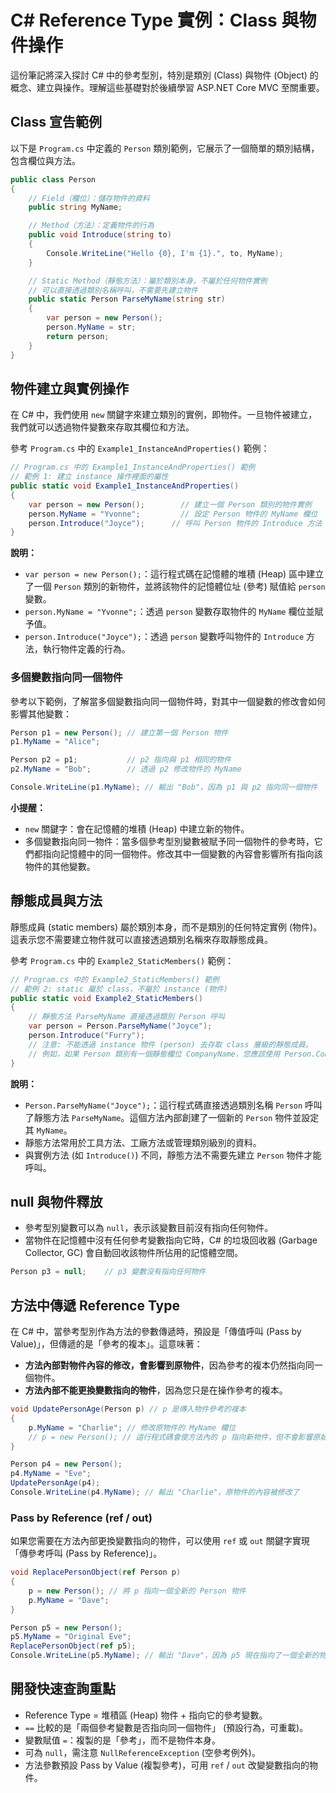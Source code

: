 # C# Reference Type 實例：Class 與物件操作

這份筆記將深入探討 C# 中的參考型別，特別是類別 (Class) 與物件 (Object) 的概念、建立與操作。理解這些基礎對於後續學習 ASP.NET Core MVC 至關重要。

## Class 宣告範例

以下是 `Program.cs` 中定義的 `Person` 類別範例，它展示了一個簡單的類別結構，包含欄位與方法。

```csharp
public class Person
{
    // Field（欄位）：儲存物件的資料
    public string MyName;

    // Method（方法）：定義物件的行為
    public void Introduce(string to)
    {
        Console.WriteLine("Hello {0}, I'm {1}.", to, MyName);
    }

    // Static Method（靜態方法）：屬於類別本身，不屬於任何物件實例
    // 可以直接透過類別名稱呼叫，不需要先建立物件
    public static Person ParseMyName(string str)
    {
        var person = new Person();
        person.MyName = str;
        return person;
    }
}
```

## 物件建立與實例操作

在 C# 中，我們使用 `new` 關鍵字來建立類別的實例，即物件。一旦物件被建立，我們就可以透過物件變數來存取其欄位和方法。

參考 `Program.cs` 中的 `Example1_InstanceAndProperties()` 範例：

```csharp
// Program.cs 中的 Example1_InstanceAndProperties() 範例
// 範例 1: 建立 instance 操作裡面的屬性
public static void Example1_InstanceAndProperties()
{
    var person = new Person();        // 建立一個 Person 類別的物件實例
    person.MyName = "Yvonne";         // 設定 Person 物件的 MyName 欄位
    person.Introduce("Joyce");      // 呼叫 Person 物件的 Introduce 方法
}
```
**說明：**
- `var person = new Person();`：這行程式碼在記憶體的堆積 (Heap) 區中建立了一個 `Person` 類別的新物件，並將該物件的記憶體位址 (參考) 賦值給 `person` 變數。
- `person.MyName = "Yvonne";`：透過 `person` 變數存取物件的 `MyName` 欄位並賦予值。
- `person.Introduce("Joyce");`：透過 `person` 變數呼叫物件的 `Introduce` 方法，執行物件定義的行為。

### 多個變數指向同一個物件

參考以下範例，了解當多個變數指向同一個物件時，對其中一個變數的修改會如何影響其他變數：

```csharp
Person p1 = new Person(); // 建立第一個 Person 物件
p1.MyName = "Alice";

Person p2 = p1;           // p2 指向與 p1 相同的物件
p2.MyName = "Bob";        // 透過 p2 修改物件的 MyName

Console.WriteLine(p1.MyName); // 輸出 "Bob"，因為 p1 與 p2 指向同一個物件
```

**小提醒：**
- `new` 關鍵字：會在記憶體的堆積 (Heap) 中建立新的物件。
- 多個變數指向同一物件：當多個參考型別變數被賦予同一個物件的參考時，它們都指向記憶體中的同一個物件。修改其中一個變數的內容會影響所有指向該物件的其他變數。


## 靜態成員與方法

靜態成員 (static members) 屬於類別本身，而不是類別的任何特定實例 (物件)。這表示您不需要建立物件就可以直接透過類別名稱來存取靜態成員。

參考 `Program.cs` 中的 `Example2_StaticMembers()` 範例：

```csharp
// Program.cs 中的 Example2_StaticMembers() 範例
// 範例 2: static 屬於 class，不屬於 instance (物件)
public static void Example2_StaticMembers()
{
    // 靜態方法 ParseMyName 直接透過類別 Person 呼叫
    var person = Person.ParseMyName("Joyce");
    person.Introduce("Furry");
    // 注意: 不能透過 instance 物件 (person) 去存取 class 層級的靜態成員。
    // 例如，如果 Person 類別有一個靜態欄位 CompanyName，您應該使用 Person.CompanyName 而不是 person.CompanyName。
}
```
**說明：**
- `Person.ParseMyName("Joyce");`：這行程式碼直接透過類別名稱 `Person` 呼叫了靜態方法 `ParseMyName`。這個方法內部創建了一個新的 `Person` 物件並設定其 `MyName`。
- 靜態方法常用於工具方法、工廠方法或管理類別級別的資料。
- 與實例方法 (如 `Introduce()`) 不同，靜態方法不需要先建立 `Person` 物件才能呼叫。

## null 與物件釋放

- 參考型別變數可以為 `null`，表示該變數目前沒有指向任何物件。
- 當物件在記憶體中沒有任何參考變數指向它時，C# 的垃圾回收器 (Garbage Collector, GC) 會自動回收該物件所佔用的記憶體空間。

```csharp
Person p3 = null;    // p3 變數沒有指向任何物件
```

## 方法中傳遞 Reference Type

在 C# 中，當參考型別作為方法的參數傳遞時，預設是「傳值呼叫 (Pass by Value)」，但傳遞的是「參考的複本」。這意味著：
- **方法內部對物件內容的修改，會影響到原物件**，因為參考的複本仍然指向同一個物件。
- **方法內部不能更換變數指向的物件**，因為您只是在操作參考的複本。

```csharp
void UpdatePersonAge(Person p) // p 是傳入物件參考的複本
{
    p.MyName = "Charlie"; // 修改原物件的 MyName 欄位
    // p = new Person(); // 這行程式碼會使方法內的 p 指向新物件，但不會影響原始傳入的物件變數
}

Person p4 = new Person();
p4.MyName = "Eve";
UpdatePersonAge(p4);
Console.WriteLine(p4.MyName); // 輸出 "Charlie"，原物件的內容被修改了
```

### Pass by Reference (ref / out)

如果您需要在方法內部更換變數指向的物件，可以使用 `ref` 或 `out` 關鍵字實現「傳參考呼叫 (Pass by Reference)」。

```csharp
void ReplacePersonObject(ref Person p)
{
    p = new Person(); // 將 p 指向一個全新的 Person 物件
    p.MyName = "Dave";
}

Person p5 = new Person();
p5.MyName = "Original Eve";
ReplacePersonObject(ref p5);
Console.WriteLine(p5.MyName); // 輸出 "Dave"，因為 p5 現在指向了一個全新的物件
```

## 開發快速查詢重點

- Reference Type = 堆積區 (Heap) 物件 + 指向它的參考變數。
- `==` 比較的是「兩個參考變數是否指向同一個物件」 (預設行為，可重載)。
- 變數賦值 `=`：複製的是「參考」，而不是物件本身。
- 可為 `null`，需注意 `NullReferenceException` (空參考例外)。
- 方法參數預設 Pass by Value (複製參考)，可用 `ref` / `out` 改變變數指向的物件。
